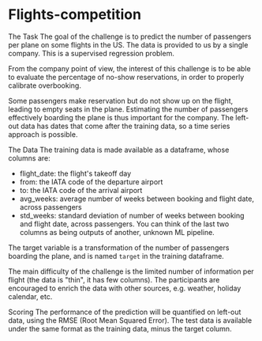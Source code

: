 # Flights-competition
The Task
The goal of the challenge is to predict the number of passengers per plane on some flights in the US. The data is provided to us by a single company. This is a supervised regression problem.

From the company point of view, the interest of this challenge is to be able to evaluate the percentage of no-show reservations, in order to properly calibrate overbooking.

Some passengers make reservation but do not show up on the flight, leading to empty seats in the plane. Estimating the number of passengers effectively boarding the plane is thus important for the company. The left-out data has dates that come after the training data, so a time series approach is possible.

The Data
The training data is made available as a dataframe, whose columns are:

- flight_date: the flight's takeoff day
- from: the IATA code of the departure airport
- to: the IATA code of the arrival airport
- avg_weeks: average number of weeks between booking and flight date, across passengers
- std_weeks: standard deviation of number of weeks between booking and flight date, across passengers. You can think of the last two columns as being outputs of another, unknown ML pipeline.

The target variable is a transformation of the number of passengers boarding the plane, and is named `target` in the training dataframe.

The main difficulty of the challenge is the limited number of information per flight (the data is "thin", it has few columns). The participants are encouraged to enrich the data with other sources, e.g. weather, holiday calendar, etc.

Scoring
The performance of the prediction will be quantified on left-out data, using the RMSE (Root Mean Squared Error).
The test data is available under the same format as the training data, minus the target column.
